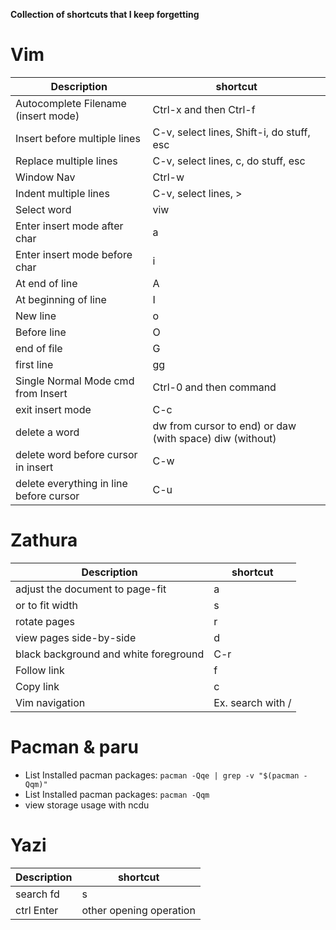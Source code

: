 **Collection of shortcuts that I keep forgetting**

# Vim
| Description | shortcut |
| -------- | ------- |
Autocomplete Filename (insert mode) | Ctrl-x and then Ctrl-f
Insert before multiple lines | C-v, select lines, Shift-i, do stuff, esc
Replace multiple lines | C-v, select lines, c, do stuff, esc
Window Nav | Ctrl-w
Indent multiple lines | C-v, select lines, >
Select word | viw
Enter insert mode after char | a
Enter insert mode before char | i
At end of line | A
At beginning of line | I
New line | o
Before line | O
end of file | G
first line | gg
Single Normal Mode cmd from Insert | Ctrl-0 and then command
exit insert mode | C-c
delete a word | dw from cursor to end) or daw (with space) diw (without)
delete word before cursor in insert | C-w
delete everything in line before cursor | C-u

# Zathura
| Description | shortcut |
| -------- | ------- |
adjust the document to page-fit | a
or to fit width | s
rotate pages | r
view pages side-by-side | d
black background and white foreground | C-r
Follow link | f
Copy link | c
Vim navigation | Ex. search with /


# Pacman & paru

- List Installed pacman packages: `pacman -Qqe | grep -v "$(pacman -Qqm)"`
- List Installed pacman packages: `pacman -Qqm`
- view storage usage with ncdu
# Yazi
| Description | shortcut |
| -------- | ------- |
search fd | s 
ctrl Enter | other opening operation
